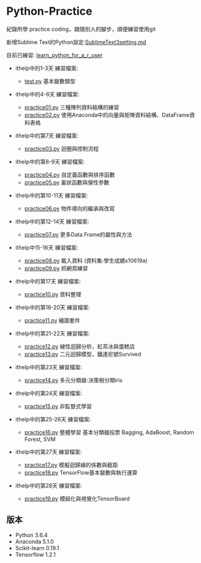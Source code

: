 ﻿# Python-Practice
紀錄所學 practice coding，跟隨別人的腳步，順便練習使用git

新增Sublime Text的Python設定:[SublimeText3setting.md](https://github.com/issa1106/Python-Practice/blob/master/SublimeText3setting.md)

目前已練習:
[learn_python_for_a_r_user](https://github.com/yaojenkuo/learn_python_for_a_r_user)

+ ithelp中的1-3天 練習檔案:
	+ [test.py](https://github.com/issa1106/Python-Practice/blob/master/test.py) 基本變數類型

+ ithelp中的4-6天 練習檔案:
	+ [practice01.py](https://github.com/issa1106/Python-Practice/blob/master/practice01.py) 三種陣列資料結構的練習
	+ [practice02.py](https://github.com/issa1106/Python-Practice/blob/master/practice02.py) 使用Anaconda中的向量與矩陣資料結構、DataFrame資料表格

+ ithelp中的第7天 練習檔案:
	+ [practice03.py](https://github.com/issa1106/Python-Practice/blob/master/practice03.py) 迴圈與控制流程

+ ithelp中的第8-9天 練習檔案:
	+ [practice04.py](https://github.com/issa1106/Python-Practice/blob/master/practice04.py) 自定義函數與排序函數
	+ [practice05.py](https://github.com/issa1106/Python-Practice/blob/master/practice05.py) 巢狀函數與彈性參數

+ ithelp中的第10-11天 練習檔案:
	+ [practice06.py](https://github.com/issa1106/Python-Practice/blob/master/practice06.py) 物件導向的繼承與改寫

+ ithelp中的第12-14天 練習檔案:
	+ [practice07.py](https://github.com/issa1106/Python-Practice/blob/master/practice07.py) 更多Data Frame的屬性與方法

+ ithelp中15-16天 練習檔案:
	+ [practice08.py](https://github.com/issa1106/Python-Practice/blob/master/practice08.py) 載入資料 (資料集:學生成績s10619a)
	+ [practice09.py](https://github.com/issa1106/Python-Practice/blob/master/practice09.py) 抓網頁練習

+ ithelp中的第17天 練習檔案:
	+ [practice10.py](https://github.com/issa1106/Python-Practice/blob/master/practice10.py) 資料整理

+ ithelp中的第18-20天 練習檔案:
	+ [practice11.py](https://github.com/issa1106/Python-Practice/blob/master/practice11.py) 繪圖套件

+ ithelp中的第21-22天 練習檔案:
	+ [practice12.py](https://github.com/issa1106/Python-Practice/blob/master/practice12.py) 線性迴歸分析，紅茶冰與蛋糕店
	+ [practice13.py](https://github.com/issa1106/Python-Practice/blob/master/practice13.py)
	二元迴歸模型，鐵達尼號Survived

+ ithelp中的第23天 練習檔案:
 	+ [practice14.py](https://github.com/issa1106/Python-Practice/blob/master/practice14.py)
 	多元分類器:決策樹分類iris

 + ithelp中的第24天 練習檔案:
 	+ [practice15.py](https://github.com/issa1106/Python-Practice/blob/master/practice15.py)
 	非監督式學習 

+ ithelp中的第25-26天 練習檔案:
	+ [practice16.py](https://github.com/issa1106/Python-Practice/blob/master/practice16.py)
	整體學習 基本分類器投票 Bagging, AdaBoost, Random Forest, SVM

+ ithelp中的第27天 練習檔案:
	+ [practice17.py](https://github.com/issa1106/Python-Practice/blob/master/practice17.py)
	模擬迴歸線的係數與截距
	+ [practice18.py](https://github.com/issa1106/Python-Practice/blob/master/practice18.py)
	TensorFlow基本變數與執行運算

+ ithelp中的第28天 練習檔案:
	+ [practice19.py](https://github.com/issa1106/Python-Practice/blob/master/practice19.py)
	模組化與視覺化TensorBoard

## 版本
+ Python 3.6.4
+ Anaconda 5.1.0
+ Scikit-learn 0.19.1
+ Tensorflow 1.2.1
